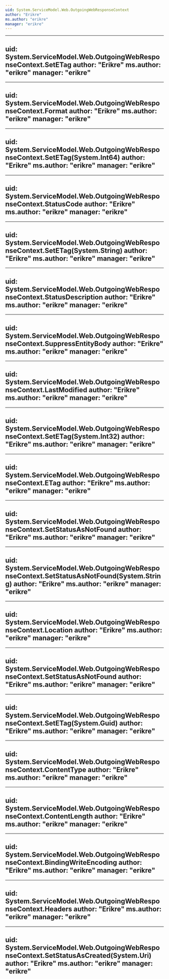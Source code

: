 ```yaml
---
uid: System.ServiceModel.Web.OutgoingWebResponseContext
author: "Erikre"
ms.author: "erikre"
manager: "erikre"
---
```


---
uid: System.ServiceModel.Web.OutgoingWebResponseContext.SetETag
author: "Erikre"
ms.author: "erikre"
manager: "erikre"
---

---
uid: System.ServiceModel.Web.OutgoingWebResponseContext.Format
author: "Erikre"
ms.author: "erikre"
manager: "erikre"
---

---
uid: System.ServiceModel.Web.OutgoingWebResponseContext.SetETag(System.Int64)
author: "Erikre"
ms.author: "erikre"
manager: "erikre"
---

---
uid: System.ServiceModel.Web.OutgoingWebResponseContext.StatusCode
author: "Erikre"
ms.author: "erikre"
manager: "erikre"
---

---
uid: System.ServiceModel.Web.OutgoingWebResponseContext.SetETag(System.String)
author: "Erikre"
ms.author: "erikre"
manager: "erikre"
---

---
uid: System.ServiceModel.Web.OutgoingWebResponseContext.StatusDescription
author: "Erikre"
ms.author: "erikre"
manager: "erikre"
---

---
uid: System.ServiceModel.Web.OutgoingWebResponseContext.SuppressEntityBody
author: "Erikre"
ms.author: "erikre"
manager: "erikre"
---

---
uid: System.ServiceModel.Web.OutgoingWebResponseContext.LastModified
author: "Erikre"
ms.author: "erikre"
manager: "erikre"
---

---
uid: System.ServiceModel.Web.OutgoingWebResponseContext.SetETag(System.Int32)
author: "Erikre"
ms.author: "erikre"
manager: "erikre"
---

---
uid: System.ServiceModel.Web.OutgoingWebResponseContext.ETag
author: "Erikre"
ms.author: "erikre"
manager: "erikre"
---

---
uid: System.ServiceModel.Web.OutgoingWebResponseContext.SetStatusAsNotFound
author: "Erikre"
ms.author: "erikre"
manager: "erikre"
---

---
uid: System.ServiceModel.Web.OutgoingWebResponseContext.SetStatusAsNotFound(System.String)
author: "Erikre"
ms.author: "erikre"
manager: "erikre"
---

---
uid: System.ServiceModel.Web.OutgoingWebResponseContext.Location
author: "Erikre"
ms.author: "erikre"
manager: "erikre"
---

---
uid: System.ServiceModel.Web.OutgoingWebResponseContext.SetStatusAsNotFound
author: "Erikre"
ms.author: "erikre"
manager: "erikre"
---

---
uid: System.ServiceModel.Web.OutgoingWebResponseContext.SetETag(System.Guid)
author: "Erikre"
ms.author: "erikre"
manager: "erikre"
---

---
uid: System.ServiceModel.Web.OutgoingWebResponseContext.ContentType
author: "Erikre"
ms.author: "erikre"
manager: "erikre"
---

---
uid: System.ServiceModel.Web.OutgoingWebResponseContext.ContentLength
author: "Erikre"
ms.author: "erikre"
manager: "erikre"
---

---
uid: System.ServiceModel.Web.OutgoingWebResponseContext.BindingWriteEncoding
author: "Erikre"
ms.author: "erikre"
manager: "erikre"
---

---
uid: System.ServiceModel.Web.OutgoingWebResponseContext.Headers
author: "Erikre"
ms.author: "erikre"
manager: "erikre"
---

---
uid: System.ServiceModel.Web.OutgoingWebResponseContext.SetStatusAsCreated(System.Uri)
author: "Erikre"
ms.author: "erikre"
manager: "erikre"
---
